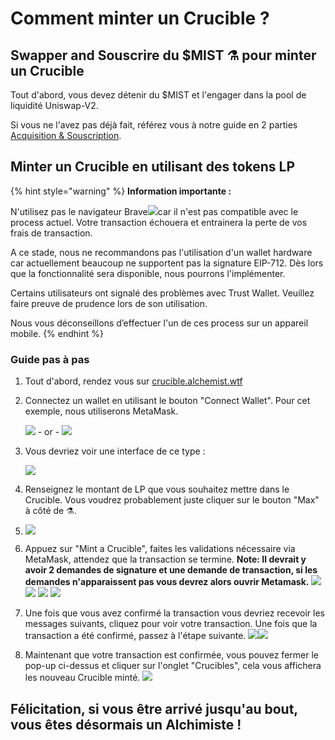 # Comment minter un Crucible ?

## Swapper and Souscrire du $MIST ⚗️ pour minter un Crucible

Tout d'abord, vous devez détenir du $MIST et l'engager dans la pool de liquidité Uniswap-V2.

Si vous ne l'avez pas déjà fait, référez vous à notre guide en 2 parties [Acquisition & Souscription](../../acquiring-and-subscribing.md).

## Minter un Crucible en utilisant des tokens LP

{% hint style="warning" %}
**Information importante :** 

N'utilisez pas le navigateur Brave![](../../.gitbook/assets/brave.png)car il n'est pas compatible avec le process actuel. Votre transaction échouera et entrainera la perte de vos frais de transaction.

A ce stade, nous ne recommandons pas l'utilisation d'un wallet hardware car actuellement beaucoup ne supportent pas la signature EIP-712. Dès lors que la fonctionnalité sera disponible, nous pourrons l'implémenter.

Certains utilisateurs ont signalé des problèmes avec Trust Wallet. Veuillez faire preuve de prudence lors de son utilisation.

Nous vous déconseillons d’effectuer l'un de ces process sur un appareil mobile.
{% endhint %}

### Guide pas à pas

1. Tout d'abord, rendez vous sur [crucible.alchemist.wtf](https://crucible.alchemist.wtf/)
2. Connectez un wallet en utilisant le bouton "Connect Wallet". Pour cet exemple, nous utiliserons MetaMask.

   ![](../../.gitbook/assets/screenshot-2021-05-07-at-12.48.31.png) - or - ![](../../.gitbook/assets/screenshot-2021-05-07-at-12.48.38.png) 

3. Vous devriez voir une interface de ce type :

    ![](../../.gitbook/assets/screenshot-2021-05-07-at-12.49.57.png) 

4. Renseignez le montant de LP que vous souhaitez mettre dans le Crucible. Vous voudrez probablement juste cliquer sur le bouton "Max" à côté de ⚗️.
5.  ![](../../.gitbook/assets/screenshot-2021-05-07-at-12.50.01.png)  
6. Appuez sur "Mint a Crucible", faites les validations nécessaire via MetaMask, attendez que la transaction se termine. **Note: Il devrait y avoir 2 demandes de signature et une demande de transaction, si les demandes n'apparaissent pas vous devrez alors ouvrir Metamask.** ![](../../.gitbook/assets/screenshot-2021-05-07-at-12.50.05.png)  ![](../../.gitbook/assets/screenshot-2021-05-07-at-12.50.16.png) ![](../../.gitbook/assets/screenshot-2021-05-07-at-12.50.20.png) ![](../../.gitbook/assets/screenshot-2021-05-07-at-12.50.28.png) 
7. Une fois que vous avez confirmé la transaction vous devriez recevoir les messages suivants, cliquez pour voir votre transaction. Une fois que la transaction a été confirmé, passez à l'étape suivante. ![](../../.gitbook/assets/screenshot-2021-05-07-at-13.12.02.png)![](../../.gitbook/assets/screenshot-2021-05-07-at-13.24.50.png) 
8. Maintenant que votre transaction est confirmée, vous pouvez fermer le pop-up ci-dessus et cliquer sur l'onglet "Crucibles", cela vous affichera les nouveau Crucible minté.  ![](../../.gitbook/assets/screenshot-2021-05-07-at-13.01.22.png) 

## **Félicitation, si vous être arrivé jusqu'au bout, vous êtes désormais un Alchimiste !**

